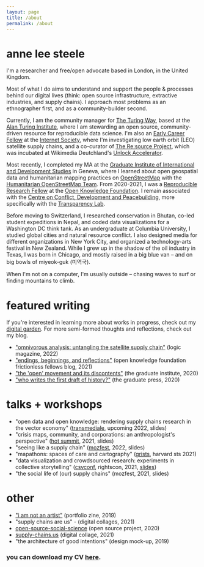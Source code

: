 ```yaml
---
layout: page
title: /about
permalink: /about
---
```



# anne lee steele

I'm a researcher and free/open advocate based in London, in the United Kingdom.

Most of what I do aims to understand and support the people &amp; processes behind our digital lives (think: open source infrastructure, extractive industries, and supply chains). I approach most problems as an ethnographer first, and as a community-builder second.

Currently, I am the community manager for <a href="https://the-turing-way.netlify.app/welcome.html">The Turing Way</a>, based at the <a href="https://www.turing.ac.uk/">Alan Turing Institute</a>, where I am stewarding an open source, community-driven resource for reproducible data science. I'm also an <a href="https://www.internetsociety.org/fellowships/early-career/fellows/february-2022/">Early Career Fellow</a> at the <a href="https://www.internetsociety.org/">Internet Society</a>, where I'm investigating low earth orbit (LEO) satellite supply chains, and a co-curator of <a href="https://resource-project.co/">The Re:source Project</a>, which was incubated at Wikimedia Deutchland's <a href="https://www.wikimedia.de/unlock/">Unlock Accelerator</a>.

Most recently, I completed my MA at the <a href="http://graduateinstitute.ch/">Graduate Institute of International and Development Studies</a> in Geneva, where I learned about open geospatial data and humanitarian mapping practices on <a href="https://www.openstreetmap.org/">OpenStreetMap</a> with the <a href="https://hotosm.org">Humanitarian OpenStreetMap Team</a>. From 2020-2021, I was a <a href="https://fellows.frictionlessdata.io/" class="bio-link" photo_url="frictionless.png">Reproducible Research Fellow</a> at the <a href="https://okfn.org/">Open Knowledge Foundation</a>. I remain associated with the <a href="https://www.graduateinstitute.ch/ccdp">Centre on Conflict, Development and Peacebuilding</a>, more specifically with the <a href="http://transparencylab.org/">Transparency Lab</a>.

Before moving to Switzerland, I researched conservation in Bhutan, co-led student expeditions in Nepal, and coded data visualizations for a Washington DC think tank. As an undergraduate at Columbia University, I studied global cities and natural resource conflict. I also designed media for different organizations in New York City, and organized a technology-arts festival in New Zealand. While I grew up in the shadow of the oil industry in Texas, I was born in Chicago, and mostly raised in a big blue van – and on big bowls of miyeok-guk (미역국).

When I'm not on a computer, I'm usually outside – chasing waves to surf or finding mountains to climb.

# featured writing

If you're interested in learning more about works in progress, check out my <a href="https://notes.aleesteele.com/">digital garden</a>. For more semi-formed thoughts and reflections, check out my blog.

- <a href="https://logicmag.io/clouds/">"omnivorous analysis: untangling the satellite supply chain"</a> (logic magazine, 2022)
- <a href="https://fellows.frictionlessdata.io/blog/anne-final-blog/">"endings, beginnings, and reflections"</a> (open knowledge foundation frictionless fellows blog, 2021)
- <a href="https://www.graduateinstitute.ch/communications/news/open-movement-and-its-discontents">"the 'open' movement and its discontents"</a> (the graduate institute, 2020)
- <a href="https://thegraduatepress.org/2020/11/16/who-writes-the-first-draft-of-history/">"who writes the first draft of history?"</a> (the graduate press, 2020)

# talks + workshops

- "open data and open knowledge: rendering supply chains research in the vector economy" (<a href="">transmediale</a>, upcoming 2022, slides)
- "crisis maps, community, and corporations: an anthropologist's perspective" (<a href="https://summit.hotosm.org/">hot summit</a>, 2021, slides)
- "seeing like a supply chain" (<a href="">mozfest</a>, 2022, slides)
- "mapathons: spaces of care and cartography" (<a href="gristsconference.wordpress.com/">grists</a>, harvard sts 2021)
- "data visualization and crowdsourced research: experiments in collective storytelling" (<a href="https://csvconf.com/speakers/#anne-lee-steele">csvconf</a>, rightscon, 2021, <a href="https://zenodo.org/record/4739237#.YJLasi8RqJ8">slides</a>)
- "the social life of (our) supply chains" (mozfest, 2021, slides)


# other
- <a href="https://res.cloudinary.com/aleesteele/image/upload/v1632865983/Steele-Portfolio_a8unhx.pdf">"i am not an artist"</a> (portfolio zine, 2019)
- "supply chains are us" - (digital collages, 2021)
- <a href="https://open-source-social-science.github.io/" class="bio-link">open-source-social-science</a> (open source project, 2020)
- <a href="https://www.supply-chains.us/">supply-chains.us</a> (digital collage, 2021)
- "the architecture of good intentions" (design mock-up, 2019)

### you can download my CV <a href="https://res.cloudinary.com/aleesteele/image/upload/v1620909383/Steele_CV_2021.pdf">here</a>.
